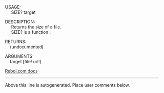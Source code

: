 USAGE:  
&nbsp;&nbsp;&nbsp;&nbsp;&nbsp;SIZE?&nbsp;target&nbsp;  
  
DESCRIPTION:  
&nbsp;&nbsp;&nbsp;&nbsp;&nbsp;Returns&nbsp;the&nbsp;size&nbsp;of&nbsp;a&nbsp;file.  
&nbsp;&nbsp;&nbsp;&nbsp;&nbsp;SIZE?&nbsp;is&nbsp;a&nbsp;function&nbsp;.  
  
RETURNS:  
&nbsp;&nbsp;&nbsp;&nbsp;(undocumented)  
  
ARGUMENTS:  
&nbsp;&nbsp;&nbsp;&nbsp;target&nbsp;[file!&nbsp;url!]  

[Rebol.com docs](http://www.rebol.com/r3/docs/functions/size-q.html)
___
Above this line is autogenerated. Place user comments below.